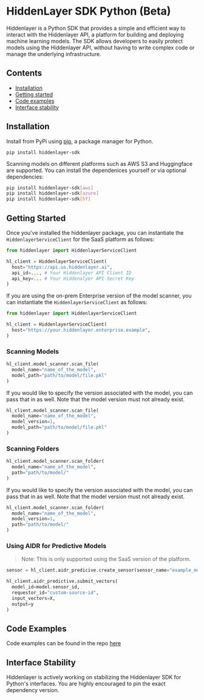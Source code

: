 # HiddenLayer SDK Python (Beta)

Hiddenlayer is a Python SDK that provides a simple and efficient way to interact with the Hiddenlayer API, a platform for building and deploying machine learning models. The SDK allows developers to easily protect models using the Hiddenlayer API, without having to write complex code or manage the underlying infrastructure.

## Contents

- [Installation](#installation)
- [Getting started](#getting-started)
- [Code examples](#code-examples)
- [Interface stability](#interface-stability)


## Installation

Install from PyPi using [pip](https://pip.pypa.io/en/latest/), a package manager for Python.

`pip install hiddenlayer-sdk`

Scanning models on different platforms such as AWS S3 and Huggingface are supported. You can install the dependenices yourself or via optional dependencies:

```bash
pip install hiddenlayer-sdk[aws]
pip install hiddenlayer-sdk[azure]
pip install hiddenlayer-sdk[hf]
```

## Getting Started

Once you've installed the hiddenlayer package, you can instantiate the `HiddenlayerServiceClient` for the SaaS platform as follows:

```python
from hiddenlayer import HiddenlayerServiceClient

hl_client = HiddenlayerServiceClient(
  host="https://api.us.hiddenlayer.ai",
  api_id=..., # Your Hiddenlayer API Client ID
  api_key=... # Your Hiddenalyer API Secret Key
)
```

If you are using the on-prem Enterprise version of the model scanner, you can instantiate the `HiddenlayerServiceClient` as follows:

```python
from hiddenlayer import HiddenlayerServiceClient

hl_client = HiddenlayerServiceClient(
  host="https://your.hiddenlayer.enterprise.example",
)
```

### Scanning Models

```python
hl_client.model_scanner.scan_file(
  model_name="name_of_the_model",
  model_path="path/to/model/file.pkl"
)
```

If you would like to specify the version associated with the model, you can pass that in as well. Note that the model version must not already exist.

```python
hl_client.model_scanner.scan_file(
  model_name="name_of_the_model",
  model_version=1,
  model_path="path/to/model/file.pkl"
)
```

### Scanning Folders

```python
hl_client.model_scanner.scan_folder(
  model_name="name_of_the_model",
  path="path/to/model/"
)
```

If you would like to specify the version associated with the model, you can pass that in as well. Note that the model version must not already exist.

```python
hl_client.model_scanner.scan_folder(
  model_name="name_of_the_model",
  model_version=1,
  path="path/to/model/"
)
```

### Using AIDR for Predictive Models

> Note: This is only supported using the SaaS version of the platform.

```python
sensor = hl_client.aidr_predicive.create_sensor(sensor_name="example_model")

hl_client.aidr_predictive.submit_vectors(
  model_id=model.sensor_id,
  requestor_id="custom-source-id",
  input_vectors=X,
  output=y
)
```

## Code Examples

Code examples can be found in the repo [here](https://github.com/hiddenlayerai/hiddenlayer-sdk-python/tree/main/examples)

## Interface Stability

Hiddenlayer is actively working on stabilizing the Hiddenlayer SDK for Python's interfaces. You are highly encouraged to pin the exact dependency version.

